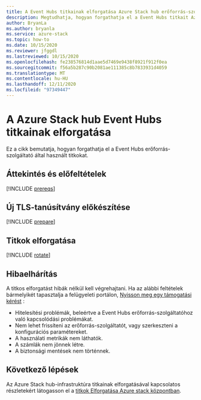 ```yaml
---
title: A Event Hubs titkainak elforgatása Azure Stack hub erőforrás-szolgáltatón
description: Megtudhatja, hogyan forgathatja el a Event Hubs titkait Azure Stack hub erőforrás-szolgáltatón
author: BryanLa
ms.author: bryanla
ms.service: azure-stack
ms.topic: how-to
ms.date: 10/15/2020
ms.reviewer: jfggdl
ms.lastreviewed: 10/15/2020
ms.openlocfilehash: fe238576814d1aae5d7469e9438f8921f912f0ea
ms.sourcegitcommit: f56a5b287c90b2081ae111385c8b7833931d4059
ms.translationtype: MT
ms.contentlocale: hu-HU
ms.lasthandoff: 12/11/2020
ms.locfileid: "97349447"
---
```

# <a name="how-to-rotate-secrets-for-event-hubs-on-azure-stack-hub"></a>A Azure Stack hub Event Hubs titkainak elforgatása

Ez a cikk bemutatja, hogyan forgathatja el a Event Hubs erőforrás-szolgáltató által használt titkokat.

## <a name="overview-and-prerequisites"></a>Áttekintés és előfeltételek

[!INCLUDE [prereqs](../includes/resource-provider-va-rotate-secrets-prereqs.md)]

## <a name="prepare-a-new-tls-certificate"></a>Új TLS-tanúsítvány előkészítése

[!INCLUDE [prepare](../includes/resource-provider-va-rotate-secrets-prepare.md)]

## <a name="rotate-secrets"></a>Titkok elforgatása

[!INCLUDE [rotate](../includes/resource-provider-va-rotate-secrets-rotate.md)]

## <a name="troubleshooting"></a>Hibaelhárítás

A titkos elforgatást hibák nélkül kell végrehajtani. Ha az alábbi feltételek bármelyikét tapasztalja a felügyeleti portálon, [Nyisson meg egy támogatási kérést](azure-stack-manage-basics.md#where-to-get-support) :

   - Hitelesítési problémák, beleértve a Event Hubs erőforrás-szolgáltatóhoz való kapcsolódási problémákat.
   - Nem lehet frissíteni az erőforrás-szolgáltatót, vagy szerkeszteni a konfigurációs paramétereket.
   - A használati metrikák nem láthatók.
   - A számlák nem jönnek létre.
   - A biztonsági mentések nem történnek.

## <a name="next-steps"></a>Következő lépések

Az Azure Stack hub-infrastruktúra titkainak elforgatásával kapcsolatos részletekért látogasson el a [titkok Elforgatása Azure stack központban](azure-stack-rotate-secrets.md).